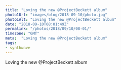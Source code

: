 ```yaml
---
title: "Loving the new @ProjectBeckett album"
photo1Url: "images/blog/2018-09-10/photo.jpg"
photo1Alt: "Loving the new @ProjectBeckett album"
date: "2018-09-10T08:01:49Z"
permalink: "/photos/2018/09/10/08-01/"
timezone: "GMT"
meta:  "Loving the new @ProjectBeckett album"
tags:
- synthwave
---
```

Loving the new @ProjectBeckett album
